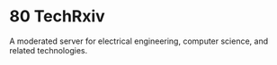 # 80 TechRxiv

A moderated server for electrical engineering, computer science, and related technologies.

